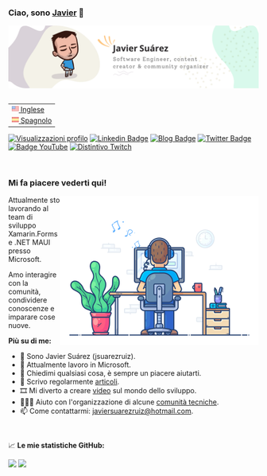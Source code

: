 ### Ciao, sono <a href="https://javiersuarezruiz.wordpress.com" target="_blank">Javier</a> 👋

![Banner](images/banner.png)

<table align="right">
  <tr><td><a href="README.md"><img src="images/usa-flag.png" height="14"> Inglese</a></td></tr>
  <tr><td><a href="README-es.md"><img src="images/es-flag.png" height="14"> Spagnolo</a></td></tr>
</table>

[![Visualizzazioni profilo](https://komarev.com/ghpvc/?username=jsuarezruiz&style=flat-square)](https://github.com/jsuarezruiz)
[![Linkedin Badge](https://img.shields.io/badge/-LinkedIn-0e76a8?style=flat-square&logo=Linkedin&logoColor=white)](https://linkedin.com/in/jsuarezruiz)
[![Blog Badge](https://img.shields.io/badge/Website-3b5998?style=flat-square&logo=google-chrome&logoColor=white)](https://javiersuarezruiz.wordpress.com)
[![Twitter Badge](https://img.shields.io/badge/-Twitter-00acee?style=flat-square&logo=Twitter&logoColor=white)](https://twitter.com/jsuarezruiz)
[![Badge YouTube](https://img.shields.io/badge/-YouTube-E60101?style=flat-square&logo=YouTube&logoColor=white)](https://www.youtube.com/javiersuarezruiz)
[![Distintivo Twitch](https://img.shields.io/badge/-Twitch-5C3C96?style=flat-square&logo=Twitch&logoColor=white)](https://www.twitch.tv/jsuarezruiz)

</br>

### Mi fa piacere vederti qui!

<img align="right" alt="Gif" src="https://raw.githubusercontent.com/jsuarezruiz/jsuarezruiz/master/images/coding.gif" width="400" />

Attualmente sto lavorando al team di sviluppo Xamarin.Forms e .NET MAUI presso Microsoft.

Amo interagire con la comunità, condividere conoscenze e imparare cose nuove.

**Più su di me:**

- 👨 Sono Javier Suárez (jsuarezruiz).
- 🏢 Attualmente lavoro in Microsoft.
- 💬 Chiedimi qualsiasi cosa, è sempre un piacere aiutarti.
- 📝 Scrivo regolarmente [articoli](https://javiersuarezruiz.wordpress.com).
- 🎞️ Mi diverto a creare [video](https://www.youtube.com/javiersuarezruiz) sul mondo dello sviluppo.
- 🧑‍🤝‍🧑 Aiuto con l'organizzazione di alcune [comunità tecniche](https://www.meetup.com/SevillaDotNet).
- 📫 Come contattarmi: javiersuarezruiz@hotmail.com.

</br>

📈 **Le mie statistiche GitHub:**

<p>
   <img height="180em" src="https://github-readme-stats.vercel.app/api?username=jsuarezruiz&show_icons=true&hide_border=true&&count_private=true&include_all_commits=true" />
   <img height="180em" src="https://github-readme-stats.vercel.app/api/top-langs/?username=jsuarezruiz&show_icons=true&hide_border=true&layout=compact&langs_count=8&hide=javascript"/>
</p>